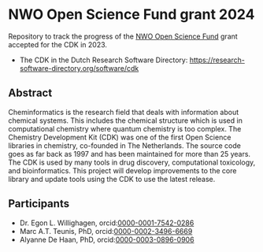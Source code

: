 # NWO Open Science Fund grant 2024

Repository to track the progress of the [NWO Open Science Fund](https://www.nwo.nl/en/news/30-new-projects-launched-in-second-round-open-science-fund)
grant accepted for the CDK in 2023.

* The CDK in the Dutch Research Software Directory: https://research-software-directory.org/software/cdk

## Abstract

Cheminformatics is the research field that deals with information about chemical systems. This includes the
chemical structure which is used in computational chemistry where quantum chemistry is too complex. The
Chemistry Development Kit (CDK) was one of the first Open Science libraries in chemistry, co-founded in The
Netherlands. The source code goes as far back as 1997 and has been maintained for more than 25 years. The CDK
is used by many tools in drug discovery, computational toxicology, and bioinformatics. This project will develop
improvements to the core library and update tools using the CDK to use the latest release.

## Participants

* Dr. Egon L. Willighagen, orcid:[0000-0001-7542-0286](https://orcid.org/0000-0001-7542-0286)
* Marc A.T. Teunis, PhD, orcid:[0000-0002-3496-6669](https://orcid.org/0000-0002-3496-6669)
* Alyanne De Haan, PhD, orcid:[0000-0003-0896-0906](https://orcid.org/0000-0003-0896-0906)

